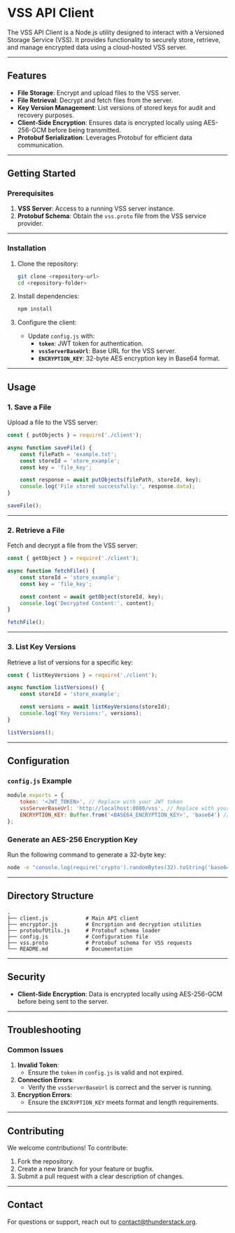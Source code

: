 # VSS API Client

The VSS API Client is a Node.js utility designed to interact with a Versioned Storage Service (VSS). It provides functionality to securely store, retrieve, and manage encrypted data using a cloud-hosted VSS server.

---

## **Features**
- **File Storage**: Encrypt and upload files to the VSS server.
- **File Retrieval**: Decrypt and fetch files from the server.
- **Key Version Management**: List versions of stored keys for audit and recovery purposes.
- **Client-Side Encryption**: Ensures data is encrypted locally using AES-256-GCM before being transmitted.
- **Protobuf Serialization**: Leverages Protobuf for efficient data communication.

---

## **Getting Started**

### **Prerequisites**
1. **VSS Server**: Access to a running VSS server instance.
2. **Protobuf Schema**: Obtain the `vss.proto` file from the VSS service provider.

---

### **Installation**

1. Clone the repository:
   ```bash
   git clone <repository-url>
   cd <repository-folder>
   ```

2. Install dependencies:
   ```bash
   npm install
   ```

3. Configure the client:
   - Update `config.js` with:
     - **`token`**: JWT token for authentication.
     - **`vssServerBaseUrl`**: Base URL for the VSS server.
     - **`ENCRYPTION_KEY`**: 32-byte AES encryption key in Base64 format.

---

## **Usage**

### **1. Save a File**
Upload a file to the VSS server:

```javascript
const { putObjects } = require('./client');

async function saveFile() {
    const filePath = 'example.txt';
    const storeId = 'store_example';
    const key = 'file_key';

    const response = await putObjects(filePath, storeId, key);
    console.log('File stored successfully:', response.data);
}

saveFile();
```

---

### **2. Retrieve a File**
Fetch and decrypt a file from the VSS server:

```javascript
const { getObject } = require('./client');

async function fetchFile() {
    const storeId = 'store_example';
    const key = 'file_key';

    const content = await getObject(storeId, key);
    console.log('Decrypted Content:', content);
}

fetchFile();
```

---

### **3. List Key Versions**
Retrieve a list of versions for a specific key:

```javascript
const { listKeyVersions } = require('./client');

async function listVersions() {
    const storeId = 'store_example';

    const versions = await listKeyVersions(storeId);
    console.log('Key Versions:', versions);
}

listVersions();
```

---

## **Configuration**

### **`config.js` Example**
```javascript
module.exports = {
    token: '<JWT_TOKEN>', // Replace with your JWT token
    vssServerBaseUrl: 'http://localhost:8080/vss', // Replace with your VSS server base URL
    ENCRYPTION_KEY: Buffer.from('<BASE64_ENCRYPTION_KEY>', 'base64') // Replace with a valid 32-byte encryption key
};
```

### **Generate an AES-256 Encryption Key**
Run the following command to generate a 32-byte key:
```bash
node -e "console.log(require('crypto').randomBytes(32).toString('base64'));"
```

---

## **Directory Structure**

```plaintext
.
├── client.js            # Main API client
├── encryptor.js         # Encryption and decryption utilities
├── protobufUtils.js     # Protobuf schema loader
├── config.js            # Configuration file
├── vss.proto            # Protobuf schema for VSS requests
└── README.md            # Documentation
```

---

## **Security**
- **Client-Side Encryption**: Data is encrypted locally using AES-256-GCM before being sent to the server.

---

## **Troubleshooting**

### **Common Issues**
1. **Invalid Token**:
   - Ensure the `token` in `config.js` is valid and not expired.
2. **Connection Errors**:
   - Verify the `vssServerBaseUrl` is correct and the server is running.
3. **Encryption Errors**:
   - Ensure the `ENCRYPTION_KEY` meets format and length requirements.

---

## **Contributing**

We welcome contributions! To contribute:
1. Fork the repository.
2. Create a new branch for your feature or bugfix.
3. Submit a pull request with a clear description of changes.

---

## **Contact**
For questions or support, reach out to [contact@thunderstack.org](mailto:contact@thunderstack.org).
